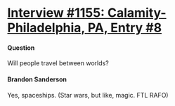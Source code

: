 # [Interview #1155: Calamity-Philadelphia, PA, Entry #8](https://www.theoryland.com/intvmain.php?i=1155#8)

#### Question

Will people travel between worlds?

#### Brandon Sanderson

Yes, spaceships. (Star wars, but like, magic. FTL RAFO)

